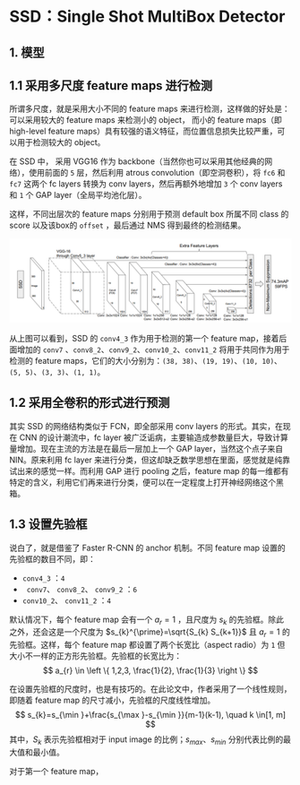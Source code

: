 # SSD：Single Shot MultiBox Detector

## 1. 模型

## 1.1 采用多尺度 feature maps 进行检测

所谓多尺度，就是采用大小不同的 feature maps 来进行检测，这样做的好处是：可以采用较大的 feature maps 来检测小的 object， 而小的 feature maps（即 high-level feature maps）具有较强的语义特征，而位置信息损失比较严重，可以用于检测较大的 object。



在 SSD 中， 采用 VGG16 作为 backbone（当然你也可以采用其他经典的网络），使用前面的 `5` 层，然后利用 atrous convolution（即空洞卷积），将 `fc6` 和 `fc7` 这两个 fc layers 转换为 conv layers，然后再额外地增加 `3` 个 conv layers 和 `1` 个 GAP layer（全局平均池化层）。



这样，不同出层次的 feature maps 分别用于预测 default box 所属不同 class 的 score 以及该box的  `offset` ，最后通过 NMS 得到最终的检测结果。

![](../images/SSD%20Model.png)



从上图可以看到，SSD 的 `conv4_3` 作为用于检测的第一个 feature map，接着后面增加的 `conv7` 、`conv8_2`、`conv9_2`、`conv10_2`、`conv11_2` 将用于共同作为用于检测的 feature maps，它们的大小分别为：`(38, 38)`、`(19, 19)`、`(10, 10)`、`(5, 5)`、`(3, 3)`、`(1, 1)`。



## 1.2 采用全卷积的形式进行预测

其实 SSD 的网络结构类似于 FCN，即全部采用 conv layers 的形式。其实，在现在 CNN 的设计潮流中，fc layer 被广泛诟病，主要输造成参数量巨大，导致计算量增加。现在主流的方法是在最后一层加上一个 GAP layer，当然这个点子来自 NIN。原来利用 fc layer 来进行分类，但这却缺乏数学思想在里面，感觉就是纯靠试出来的感觉一样。而利用 GAP 进行 pooling 之后，feature map 的每一维都有特定的含义，利用它们再来进行分类，便可以在一定程度上打开神经网络这个黑箱。



## 1.3 设置先验框

说白了，就是借鉴了 Faster R-CNN 的 anchor 机制。不同 feature map 设置的先验框的数目不同，即：

-  `conv4_3` ：`4`
- ` conv7`、 `conv8_2`、 `conv9_2` ：`6`
-  `conv10_2`、 `conv11_2` ：`4`



默认情况下，每个 feature map 会有一个 $a_{r}=1$ ，且尺度为 $s_{k}$ 的先验框。除此之外，还会这是一个尺度为 $s_{k}^{\prime}=\sqrt{S_{k} S_{k+1}}$ 且 $a_{r}=1$ 的先验框。这样，每个 feature map 都设置了两个长宽比（aspect radio）为 `1` 但大小不一样的正方形先验框。先验框的长宽比为：
$$
a_{r} \in 
\left \{ 1,2,3, \frac{1}{2}, \frac{1}{3}
\right \} 
$$


在设置先验框的尺度时，也是有技巧的。在此论文中，作者采用了一个线性规则，即随着 feature map 的尺寸减小，先验框的尺度线性增加。
$$
s_{k}=s_{\min }+\frac{s_{\max }-s_{\min }}{m-1}(k-1), \quad k \in[1, m]
$$
 其中，$S_{k}$ 表示先验框相对于 input image 的比例；$s_{max}$、$s_{min}$ 分别代表比例的最大值和最小值。



对于第一个 feature map，

